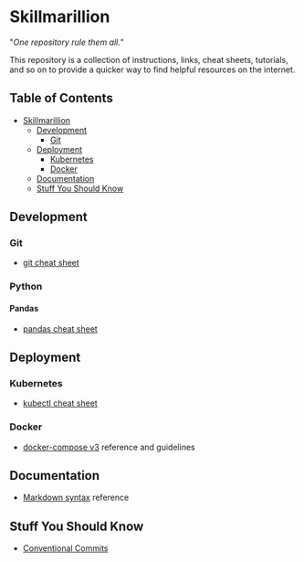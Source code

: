 # Skillmarillion

"*One repository rule them all.*"

This repository is a collection of instructions, links, cheat sheets, tutorials, and so on to provide a quicker way to find helpful resources on the internet.

<!-- TOC -->
## Table of Contents

- [Skillmarillion](#skillmarillion)
  - [Development](#development)
    - [Git](#git)
  - [Deployment](#deployment)
    - [Kubernetes](#kubernetes)
    - [Docker](#docker)
  - [Documentation](#documentation)
  - [Stuff You Should Know](#stuff-you-should-know)

<!-- /TOC -->

## Development

### Git

- [git cheat sheet](https://education.github.com/git-cheat-sheet-education.pdf)

### Python

#### Pandas

- [pandas cheat sheet](https://pandas.pydata.org/Pandas_Cheat_Sheet.pdf)

## Deployment

### Kubernetes

- [kubectl cheat sheet](https://kubernetes.io/docs/reference/kubectl/cheatsheet/)

### Docker

- [docker-compose v3](https://docs.docker.com/compose/compose-file/compose-file-v3/) reference and guidelines

## Documentation

- [Markdown syntax](https://www.markdownguide.org/basic-syntax/) reference

## Stuff You Should Know

- [Conventional Commits](https://www.conventionalcommits.org/en/v1.0.0/)

